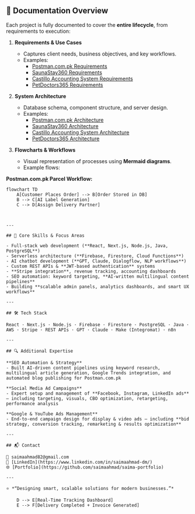 ## 📖 Documentation Overview  

Each project is fully documented to cover the **entire lifecycle**, from requirements to execution:  

1. **Requirements & Use Cases**  
   - Captures client needs, business objectives, and key workflows.  
   - Examples:  
     - [Postman.com.pk Requirements](docs/01_postman_requirements.md)  
     - [SaunaStay360 Requirements](docs/01_saunastay_requirements.md)  
     - [Castillo Accounting System Requirements](docs/01_castillo_requirements.md)  
     - [PetDoctors365 Requirements](docs/01_petdoctors_requirements.md)  

2. **System Architecture**  
   - Database schema, component structure, and server design.  
   - Examples:  
     - [Postman.com.pk Architecture](docs/02_postman_architecture.md)  
     - [SaunaStay360 Architecture](docs/02_saunastay_architecture.md)  
     - [Castillo Accounting System Architecture](docs/02_castillo_architecture.md)  
     - [PetDoctors365 Architecture](docs/02_petdoctors_architecture.md)  

3. **Flowcharts & Workflows**  
   - Visual representation of processes using **Mermaid diagrams**.  
   - Example flows:  

**Postman.com.pk Parcel Workflow:**  
```mermaid
flowchart TD
    A[Customer Places Order] --> B[Order Stored in DB]
    B --> C[AI Label Generation]
    C --> D[Assign Delivery Partner]



---

## 🧩 Core Skills & Focus Areas  

- Full-stack web development (**React, Next.js, Node.js, Java, PostgreSQL**)  
- Serverless architecture (**Firebase, Firestore, Cloud Functions**)  
- AI chatbot development (**GPT, Claude, Dialogflow, NLP workflows**)  
- Custom REST APIs & **JWT-based authentication** systems  
- **Stripe integration**, revenue tracking, accounting dashboards  
- SEO automation: keyword targeting, **AI-written multilingual content pipelines**  
- Building **scalable admin panels, analytics dashboards, and smart UX workflows**  

---

## 🛠️ Tech Stack  

React · Next.js · Node.js · Firebase · Firestore · PostgreSQL · Java · AWS · Stripe · REST APIs · GPT · Claude · Make (Integromat) · n8n  

---

## 🔍 Additional Expertise  

**SEO Automation & Strategy**  
- Built AI-driven content pipelines using keyword research, multilingual article generation, Google Trends integration, and automated blog publishing for Postman.com.pk  

**Social Media Ad Campaigns**  
- Expert setup and management of **Facebook, Instagram, LinkedIn ads** — including targeting, visuals, CBO optimization, retargeting, performance analysis  

**Google & YouTube Ads Management**  
- End-to-end campaign design for display & video ads — including **bid strategy, conversion tracking, remarketing & results optimization**  

---

## 📬 Contact  

📧 saimaahmad82@gmail.com  
🔗 [LinkedIn](https://www.linkedin.com/in/saimaahmad-dm/)  
🌐 [Portfolio](https://github.com/saimaahmad/saima-portfolio)  

---

⭐ *“Designing smart, scalable solutions for modern businesses.”*  

    D --> E[Real-Time Tracking Dashboard]
    E --> F[Delivery Completed + Invoice Generated]
